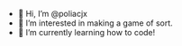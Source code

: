 - 👋 Hi, I’m @poliacjx
- 👀 I’m interested in making a game of sort.
- 🌱 I’m currently learning how to code!
<!---
poliacjx/poliacjx is a ✨ special ✨ repository because its `README.md` (this file) appears on your GitHub profile.
You can click the Preview link to take a look at your changes.
--->
